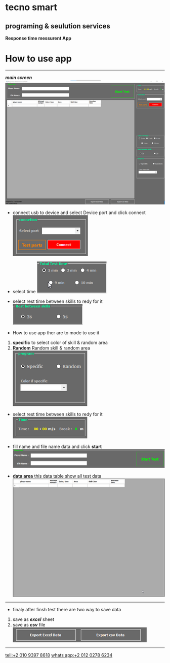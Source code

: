 # tecno smart

## programing & seulution services
**Response time messurent App**
# How to use app
**** 
***main screen***
![main](asset/main.bmp)

- connect usb to device and select Device port and click connect
![usb](asset/port.png)

- select time 
![time](asset/time.png)

- select rest time between skills to redy for it
![rest](asset/rest.png)

- How to use app ther are to mode to use it 
1. **specific** to select color of skill & random area
2. **Random**  Random skill & random area
![mode](asset/mode.png)

- select rest time between skills to redy for it
![running time](asset/running-time.png)

- fill name and file name data   and click **start**
![data info](asset/data-start.png)

- **data area** this data table show all test data 
![data table](asset/data.png)
****
- finaly after finsh test there are two way to save data  
1. save as ***excel*** sheet
2. save as ***csv*** file
![save](asset/save.png)

******
 [tell:+2 010 9397 8618]()
 [whats app:+2 012 0278 6234]()


